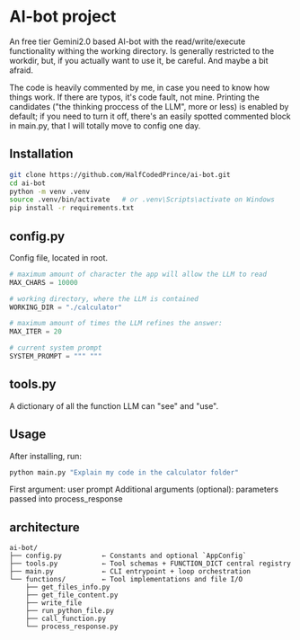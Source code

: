 # AI-bot project

An free tier Gemini2.0 based AI-bot with the read/write/execute functionality withing the working directory. Is generally restricted to the workdir, but, if you actually want to use it, be careful. And maybe a bit afraid.

The code is heavily commented by me, in case you need to know how things work. If there are typos, it's code fault, not mine. Printing the candidates ("the thinking proccess of the LLM", more or less) is enabled by default; if you need to turn it off, there's an easily spotted commented block in main.py, that I will totally move to config one day.

## Installation

```bash
git clone https://github.com/HalfCodedPrince/ai-bot.git
cd ai-bot
python -m venv .venv
source .venv/bin/activate   # or .venv\Scripts\activate on Windows
pip install -r requirements.txt
```

## config.py

Config file, located in root.

```python
# maximum amount of character the app will allow the LLM to read
MAX_CHARS = 10000

# working directory, where the LLM is contained
WORKING_DIR = "./calculator"

# maximum amount of times the LLM refines the answer:
MAX_ITER = 20

# current system prompt
SYSTEM_PROMPT = """ """
```

## tools.py

A dictionary of all the function LLM can "see" and "use".

## Usage

After installing, run:

```bash
python main.py "Explain my code in the calculator folder"
```

First argument: user prompt
Additional arguments (optional): parameters passed into process\_response

## architecture 

```
ai-bot/
├── config.py          ← Constants and optional `AppConfig`
├── tools.py           ← Tool schemas + FUNCTION_DICT central registry
├── main.py            ← CLI entrypoint + loop orchestration
└── functions/         ← Tool implementations and file I/O
    ├── get_files_info.py
    ├── get_file_content.py
    ├── write_file
    ├── run_python_file.py
    ├── call_function.py
    └── process_response.py
```